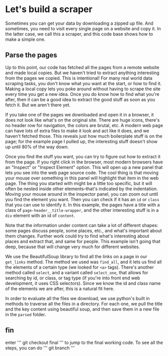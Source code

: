 # Let's build a scraper

Sometimes you can get your data by downloading a zipped up file. And sometimes, you need to visit every single page on a website and copy it. In the latter case, we call this a scraper, and this code base shows how to make a simple one. 

## Parse the pages

Up to this point, our code has fetched all the pages from a remote website and made local copies. But we haven't tried to extract anything interesting from the pages we copied. This is intentional! For many real world data scraping tasks, you don't know what you want at the start, or how to find it. Making a local copy lets you poke around without having to scrape the site every time you get a new idea. Once you do know how to find what you're after, then it can be a good idea to extract the good stuff as soon as you fetch it. But we aren't there yet.

If you take one of the pages we downloaded and open it in a browser, it does not look like what's on the original site. There are huge icons, there's no header row for navigation, the colors are brutal, etc. A modern web page can have lots of extra files to make it look and act like it does, and we haven't fetched those. This reveals just how much boilerplate stuff is on the page; for the example page I pulled up, the interesting stuff doesn't show up until 80% of the way down. 

Once you find the stuff you want, you can try to figure out how to extract it from the page. If you right click in the browser, most modern browsers have an "Inspect" or "Inspect Element" option. This will open up a new panel that lets you see into the web page source code. The cool thing is that moving your mouse over something in this panel will highlight that item in the web page. The thing you started with might be a little too specific, but it will often be nested inside other elements–that's indicated by the indentation. Moving your mouse around in the inspector panel, you can zoom out until you find the element you want. Then you can check if it has an `id` or `class` that you can use to identify it. In this example, the pages have a title with a class of `page-header__title-wrapper`, and the other interesting stuff is in a `div` element with an id of `content`. 

Note that the information under content can take a lot of different shapes: some pages discuss people, some places, etc., and what's important about them changes. Further work could try to find what's interesting about places and extract that, and same for people. This example isn't going that deep, because that will change very much for different websites. 

We use the BeautifulSoup library to find all the links on a page in our `get_links` method. The method we used was `find_all`, and it lets us find all the elements of a certain type (we looked for `<a>` tags). There's another method called `select`, and a variant called `select_one`, that allows for searching by id, or class, or tag type (if you're into front end web development, it uses CSS selectors). Since we know the id and class name of the elements we are after, this is a natural fit here.


In order to evaluate all the files we download, we use python's built in methods to traverse all the files in a directory. For each one, we pull the title and the key content using beautiful soup, and then save them in a new file in the `parsed` folder. 





## fin

enter 
'''
git checkout final
''' 
to jump to the final working code. To see all the steps, you can do
'''
git branch
'''


